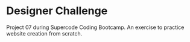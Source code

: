 # Designer Challenge

Project 07 during Supercode Coding Bootcamp. An exercise to practice website creation from scratch.

